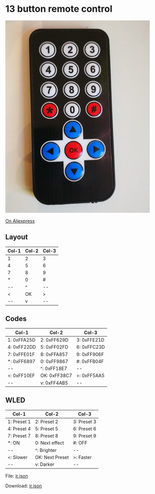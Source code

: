 # 13 button remote control

![](preview.jpg)

[On Aliexpress](https://s.click.aliexpress.com/e/_AUo2ua)

## Layout

Col-1 | Col-2 | Col-3
--- | --- | ---
1 | 2 | 3
4 | 5 | 6
7 | 8 | 9
\* | 0 | #
\--  | ^  | \-- 
\<   | OK | \>
\--  | v  | \-- 

## Codes

Col-1 | Col-2 | Col-3
--- | --- | ---
1: 0xFFA25D | 2: 0xFF629D | 3: 0xFFE21D
4: 0xFF22DD | 5: 0xFF02FD | 6: 0xFFC23D
7: 0xFFE01F | 8: 0xFFA857 | 9: 0xFF906F
\*: 0xFF6897 | 0: 0xFF9867 | #: 0xFFB04F
\--  | ^: 0xFF18E7  | \-- 
\<: 0xFF10EF   | OK: 0xFF38C7 | \>: 0xFF5AA5
\--  | v: 0xFF4AB5  | \-- 

## WLED 

Col-1 | Col-2 | Col-3
--- | --- | ---
1: Preset 1 | 2: Preset 2 | 3: Preset 3
4: Preset 4 | 5: Preset 5 | 6: Preset 6
7: Preset 7 | 8: Preset 8 | 9: Preset 9
\*: ON | 0: Next effect | #: OFF
\--  | ^: Brighter  | \-- 
\<: Slower   | OK: Next Preset | \>: Faster
\--  | v: Darker  | \-- 

File: [ir.json](ir.json)

Download: [ir.json](https://raw.githubusercontent.com/softplus/random/master/WLED_IR/17b-1/ir.json)
